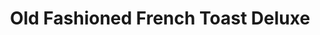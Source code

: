 ---
title: "Old Fashioned French Toast Deluxe"
price: "$12.00"
category: "Breakfast"
img: "src/images/menu/burrito.jpg"
desc: "Served with two eggs bacon and sausage links"
---